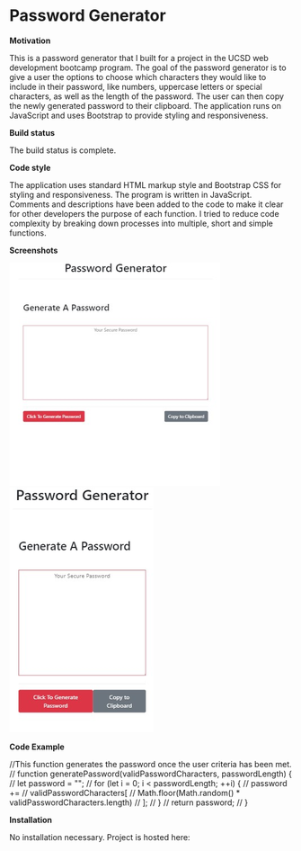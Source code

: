 # Password Generator

**Motivation**

This is a password generator that I built for a project in the UCSD web development bootcamp program. The goal of the password generator is to give a user the options to choose which characters they would like to include in their password, like numbers, uppercase letters or special characters, as well as the length of the password. The user can then copy the newly generated password to their clipboard. The application runs on JavaScript and uses Bootstrap to provide styling and responsiveness.

**Build status**

The build status is complete.

**Code style**

The application uses standard HTML markup style and Bootstrap CSS for styling and responsiveness. The program is written in JavaScript. Comments and descriptions have been added to the code to make it clear for other developers the purpose of each function. I tried to reduce code complexity by breaking down processes into multiple, short and simple functions.

**Screenshots**

![Web application screenshot](assets/images/password-generator-full-screenshot.jpg)
![Mobile application screenshot](assets/images/password-generator-mobile-screenshot.jpg)

**Code Example**

//This function generates the password once the user criteria has been met.
// function generatePassword(validPasswordCharacters, passwordLength) {
// let password = "";
// for (let i = 0; i < passwordLength; ++i) {
// password +=
// validPasswordCharacters[
// Math.floor(Math.random() * validPasswordCharacters.length)
// ];
// }
// return password;
// }

**Installation**

No installation necessary. Project is hosted here:
